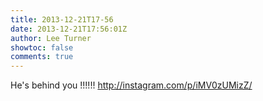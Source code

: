 ```yaml
---
title: 2013-12-21T17-56
date: 2013-12-21T17:56:01Z
author: Lee Turner
showtoc: false
comments: true
---
```


He's behind you !!!!!! http://instagram.com/p/iMV0zUMizZ/

